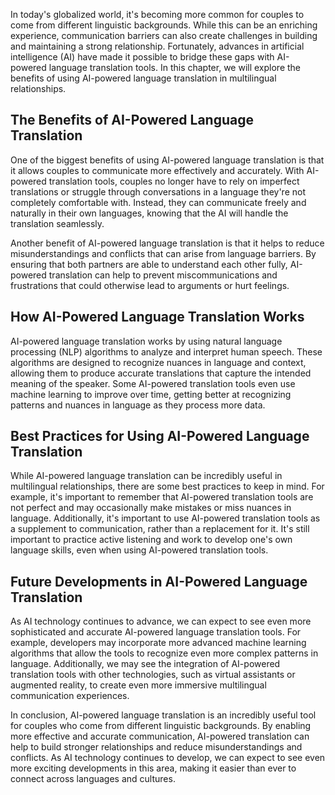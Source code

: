 
In today's globalized world, it's becoming more common for couples to come from different linguistic backgrounds. While this can be an enriching experience, communication barriers can also create challenges in building and maintaining a strong relationship. Fortunately, advances in artificial intelligence (AI) have made it possible to bridge these gaps with AI-powered language translation tools. In this chapter, we will explore the benefits of using AI-powered language translation in multilingual relationships.

The Benefits of AI-Powered Language Translation
-----------------------------------------------

One of the biggest benefits of using AI-powered language translation is that it allows couples to communicate more effectively and accurately. With AI-powered translation tools, couples no longer have to rely on imperfect translations or struggle through conversations in a language they're not completely comfortable with. Instead, they can communicate freely and naturally in their own languages, knowing that the AI will handle the translation seamlessly.

Another benefit of AI-powered language translation is that it helps to reduce misunderstandings and conflicts that can arise from language barriers. By ensuring that both partners are able to understand each other fully, AI-powered translation can help to prevent miscommunications and frustrations that could otherwise lead to arguments or hurt feelings.

How AI-Powered Language Translation Works
-----------------------------------------

AI-powered language translation works by using natural language processing (NLP) algorithms to analyze and interpret human speech. These algorithms are designed to recognize nuances in language and context, allowing them to produce accurate translations that capture the intended meaning of the speaker. Some AI-powered translation tools even use machine learning to improve over time, getting better at recognizing patterns and nuances in language as they process more data.

Best Practices for Using AI-Powered Language Translation
--------------------------------------------------------

While AI-powered language translation can be incredibly useful in multilingual relationships, there are some best practices to keep in mind. For example, it's important to remember that AI-powered translation tools are not perfect and may occasionally make mistakes or miss nuances in language. Additionally, it's important to use AI-powered translation tools as a supplement to communication, rather than a replacement for it. It's still important to practice active listening and work to develop one's own language skills, even when using AI-powered translation tools.

Future Developments in AI-Powered Language Translation
------------------------------------------------------

As AI technology continues to advance, we can expect to see even more sophisticated and accurate AI-powered language translation tools. For example, developers may incorporate more advanced machine learning algorithms that allow the tools to recognize even more complex patterns in language. Additionally, we may see the integration of AI-powered translation tools with other technologies, such as virtual assistants or augmented reality, to create even more immersive multilingual communication experiences.

In conclusion, AI-powered language translation is an incredibly useful tool for couples who come from different linguistic backgrounds. By enabling more effective and accurate communication, AI-powered translation can help to build stronger relationships and reduce misunderstandings and conflicts. As AI technology continues to develop, we can expect to see even more exciting developments in this area, making it easier than ever to connect across languages and cultures.
